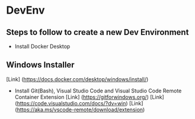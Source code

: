 # DevEnv
## Steps to follow to create a new Dev Environment 
* Install Docker Desktop  
## Windows Installer 
[Link] (https://docs.docker.com/desktop/windows/install/)
* Install Git(Bash), Visual Studio Code and Visual Studio Code Remote Container Extension
[Link] (https://gitforwindows.org/)
[Link] (https://code.visualstudio.com/docs/?dv=win)
[Link] (https://aka.ms/vscode-remote/download/extension)
